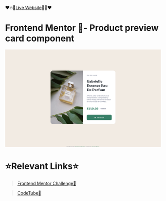 <!-- Remove (👈🏻ChangeThis) -->
❤️🔥🔗[Live Website](https://flashscript-productpreviewcardcompone.netlify.app/)🔗🔥❤️

# Frontend Mentor 🧭- Product preview card component
![Design preview for the Blog preview card coding challenge](./src/assets/screenshots/product-prev-desktop-screen.png)

# ⭐Relevant Links⭐
> [Frontend Mentor Challenge🧐](https://www.frontendmentor.io/challenges/product-preview-card-component-GO7UmttRfa)

>[CodeTube💖](https://codetube-flashscript.netlify.app/)</h1>